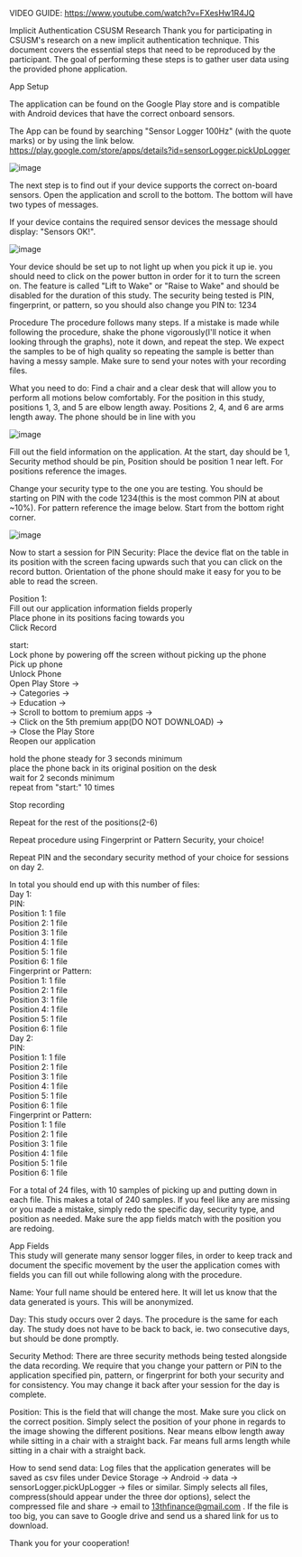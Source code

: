 
VIDEO GUIDE: https://www.youtube.com/watch?v=FXesHw1R4JQ

Implicit Authentication CSUSM Research
Thank you for participating in CSUSM's research on a new implicit authentication technique. This document covers the essential steps that need to be reproduced by the participant. The goal of performing these steps is to gather user data using the provided phone application.

App Setup

The application can be found on the Google Play store and is compatible with Android devices that have the correct onboard sensors. 

The App can be found by searching "Sensor Logger 100Hz" (with the quote marks) or by using the link below. 
https://play.google.com/store/apps/details?id=sensorLogger.pickUpLogger

![image](appViewExample.PNG)


The next step is to find out if your device supports the correct on-board sensors.
Open the application and scroll to the bottom. The bottom will have two types of messages.

If your device contains the required sensor devices the message should display: "Sensors OK!". 

![image](appViewExample2.PNG)


Your device should be set up to not light up when you pick it up ie. you should need to click on the power button in order for it to turn the screen on. The feature is called "Lift to Wake" or "Raise to Wake" and should be disabled for the duration of this study. The security being tested is PIN, fingerprint, or pattern, so you should also change you PIN to: 1234


Procedure
The procedure follows many steps. If a mistake is made while following the procedure, shake the phone vigorously(I'll notice it when looking through the graphs),  note it down, and repeat the step. We expect the samples to be of high quality so repeating the sample is better than having a messy sample. Make sure to send your notes with your recording files.

What you need to do:
Find a chair and a clear desk that will allow you to perform all motions below comfortably. For the position in this study, positions 1, 3, and 5 are elbow length away. Positions 2, 4, and 6 are arms length away. The phone should be in line with you

![image](procedureSetup.PNG)


Fill out the field information on the application. 
At the start, day should be 1, Security method should be pin, Position should be position 1 near left. For positions reference the images.


Change your security type to the one you are testing. You should be starting on PIN with the code 1234(this is the most common PIN at about ~10%). For pattern reference the image below. Start from the bottom right corner.

![image](swipe.PNG)


Now to start a session for PIN Security:
Place the device flat on the table in its position with the screen facing upwards such that you can click on the record button. Orientation of the phone should make it easy for you to be able to read the screen.



Position 1:  
Fill out our application information fields properly  
Place phone in its positions facing towards you  
Click Record  

start:  
Lock phone by powering off the screen without picking up the phone  
Pick up phone  
Unlock Phone  
Open Play Store ->  
	-> Categories ->  
	-> Education ->   
	-> Scroll to bottom to premium apps ->   
	-> Click on the 5th premium app(DO NOT DOWNLOAD) ->   
	-> Close the Play Store  
Reopen our application

hold the phone steady for 3 seconds minimum   
place the phone back in its original position on the desk  
wait for 2 seconds minimum  
repeat from "start:" 10 times

Stop recording  
  
  
Repeat for the rest of the positions(2-6)  
  
  
Repeat procedure using Fingerprint or Pattern Security, your choice!  
  
  
Repeat PIN and the secondary security method of your choice for sessions
on day 2.  
  
In total you should end up with this number of files:  
Day 1:  
	PIN:  
		Position 1: 1 file  
		Position 2: 1 file  
		Position 3: 1 file  
		Position 4: 1 file  
		Position 5: 1 file  
		Position 6: 1 file  
	Fingerprint or Pattern:  
		Position 1: 1 file  
		Position 2: 1 file  
		Position 3: 1 file  
		Position 4: 1 file  
		Position 5: 1 file  
		Position 6: 1 file  
Day 2:  
	PIN:  
		Position 1: 1 file  
		Position 2: 1 file  
		Position 3: 1 file  
		Position 4: 1 file  
		Position 5: 1 file  
		Position 6: 1 file  
	Fingerprint or Pattern:  
		Position 1: 1 file  
		Position 2: 1 file  
		Position 3: 1 file  
		Position 4: 1 file  
		Position 5: 1 file  
		Position 6: 1 file  
  
  For a total of 24 files, with 10 samples of picking up and putting down in each file. This makes a total of 240 samples. If you feel like any are missing or you made a mistake, simply redo the specific day, security type, and position as needed. Make sure the app fields match with the position you are redoing.  
  
  
  
App Fields  
This study will generate many sensor logger files, in order to keep track and document the specific movement by the user the application comes with fields you can fill out while following along with the procedure.  
  
Name: Your full name should be entered here. It will let us know that the data generated is yours. This will be anonymized.  
  
Day: This study occurs over 2 days. The procedure is the same for each day. The study does not have to be back to back, ie. two consecutive days, but should be done promptly.  
  
Security Method: There are three security methods being tested alongside the data recording. We require that you change your pattern or PIN to the application specified pin, pattern, or fingerprint for both your security and for consistency. You may change it back after your session for the day is complete.  
  
Position: This is the field that will change the most. Make sure you click on the correct position. Simply select the position of your phone in regards to the image showing the different positions. Near means elbow length away while sitting in a chair with a straight back. Far means full arms length while sitting in a chair with a straight back.   
  
How to send send data:
Log files that the application generates will be saved as csv files under Device Storage -> Android -> data -> sensorLogger.pickUpLogger -> files or similar. Simply selects all files, compress(should appear under the three dor options), select the compressed file and share -> email to 13thfinance@gmail.com . If the file is too big, you can save to Google drive and send us a shared link for us to download.  
  
Thank you for your cooperation!  


